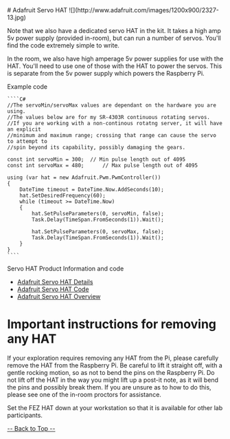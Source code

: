 <a name="HOLTop" />
# Adafruit Servo HAT
![](http://www.adafruit.com/images/1200x900/2327-13.jpg)

Note that we also have a dedicated servo HAT in the kit. It takes a high amp 5v power supply (provided in-room), but can run a number of servos. You'll find the code extremely simple to write.

In the room, we also have high amperage 5v power supplies for use with the HAT. You'll need to use one of those with the HAT to power the servos. This is separate from the 5v power supply which powers the Raspberry Pi.

Example code

    ````C#
    //The servoMin/servoMax values are dependant on the hardware you are using.
    //The values below are for my SR-4303R continuous rotating servos.
    //If you are working with a non-continous rotatng server, it will have an explicit
    //minimum and maximum range; crossing that range can cause the servo to attempt to
    //spin beyond its capability, possibly damaging the gears.

    const int servoMin = 300;  // Min pulse length out of 4095
    const int servoMax = 480;      // Max pulse length out of 4095
    
    using (var hat = new Adafruit.Pwm.PwmController())
    {
        DateTime timeout = DateTime.Now.AddSeconds(10);
        hat.SetDesiredFrequency(60);
        while (timeout >= DateTime.Now)
        {
            hat.SetPulseParameters(0, servoMin, false);
            Task.Delay(TimeSpan.FromSeconds(1)).Wait();

            hat.SetPulseParameters(0, servoMax, false);
            Task.Delay(TimeSpan.FromSeconds(1)).Wait();
        }
    }
    ````

Servo HAT Product Information and code

  * [Adafruit Servo HAT Details](https://www.adafruit.com/products/2327)
  * [Adafruit Servo HAT Code](https://github.com/golaat/Adafruit.Pwm)
  * [Adafruit Servo HAT Overview](https://learn.adafruit.com/adafruit-16-channel-pwm-servo-hat-for-raspberry-pi/overview)

# Important instructions for removing any HAT
If your exploration requires removing any HAT from the Pi, please carefully remove the HAT from the Raspberry Pi. Be careful to lift it straight off, with a gentle rocking motion, so as not to bend the pins on the Raspberry Pi. Do not lift off the HAT in the way you might lift up a post-it note, as it will bend the pins and possibly break them. If you are unsure as to how to do this, please see one of the in-room proctors for assistance.

Set the FEZ HAT down at your workstation so that it is available for other lab participants.

<a href="#HOLTop"> -- Back to Top -- </a>
